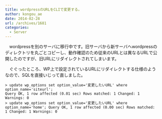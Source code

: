 ```yaml
---
title: wordpressのURLをCLIで変更する。
author: kongou_ae
date: 2014-02-28
url: /archives/1681
categories:
  - Server
---
```

　wordpressを別のサーバに移行中です。旧サーバから新サーバへwordpressのディレクトリを丸ごとコピーし、動作確認のため従来のURLとは異なるURLで公開したのですが、旧URLにリダイレクトされてしまいます。

　ぐぐったところ、WP上で設定されているURLにリダイレクトする仕様のようなので、SQLを直接いじって直しました。

    > update wp_options set option_value='変更したいURL' where option_name='siteurl'; 
    Query OK, 1 row affected (0.01 sec) Rows matched: 1 Changed: 1 Warnings: 0 
    > update wp_options set option_value='変更したいURL' where option_name='home'; Query OK, 1 row affected (0.00 sec) Rows matched: 1 Changed: 1 Warnings: 0